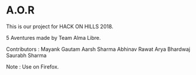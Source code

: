 # A.O.R
This is our project for HACK ON HILLS 2018.

5 Aventures made by Team Alma Libre.

Contributors :
Mayank Gautam
Aarsh Sharma
Abhinav Rawat
Arya Bhardwaj
Saurabh Sharma

Note : Use on Firefox.
